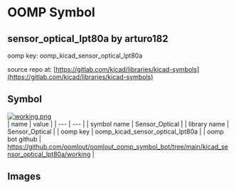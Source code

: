 # OOMP Symbol  
## sensor_optical_lpt80a  by arturo182  
  
oomp key: oomp_kicad_sensor_optical_lpt80a  
  
source repo at: [https://gitlab.com/kicad/libraries/kicad-symbols](https://gitlab.com/kicad/libraries/kicad-symbols)  
## Symbol  
  
[![working.png](working_600.png)](working.png)  
| name | value | 
| --- | --- | 
| symbol name | Sensor_Optical | 
| library name | Sensor_Optical | 
| oomp key | oomp_kicad_sensor_optical_lpt80a | 
| oomp bot github | https://github.com/oomlout/oomlout_oomp_symbol_bot/tree/main/kicad_sensor_optical_lpt80a/working | 
## Images  
